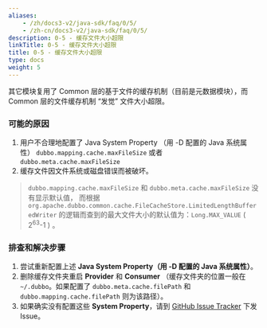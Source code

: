 ```yaml
---
aliases:
    - /zh/docs3-v2/java-sdk/faq/0/5/
    - /zh-cn/docs3-v2/java-sdk/faq/0/5/
description: 0-5 - 缓存文件大小超限
linkTitle: 0-5 - 缓存文件大小超限
title: 0-5 - 缓存文件大小超限
type: docs
weight: 5
---
```






其它模块复用了 Common 层的基于文件的缓存机制（目前是元数据模块），而 Common 层的文件缓存机制 “发觉” 文件大小超限。


### 可能的原因
1. 用户不合理地配置了 Java System Property （用 -D 配置的 Java 系统属性） `dubbo.mapping.cache.maxFileSize` 或者 `dubbo.meta.cache.maxFileSize`
2. 缓存文件因文件系统或磁盘错误而被破坏。


> `dubbo.mapping.cache.maxFileSize` 和 `dubbo.meta.cache.maxFileSize` 没有显示默认值，
而根据 `org.apache.dubbo.common.cache.FileCacheStore.LimitedLengthBufferedWriter` 的逻辑而查到的最大文件大小的默认值为：`Long.MAX_VALUE` ( 2<sup>63</sup>-1 ) 。



### 排查和解决步骤
1. 尝试重新配置上述 **Java System Property（用 -D 配置的 Java 系统属性）**。
2. 删除缓存文件夹重启 **Provider** 和 **Consumer** （缓存文件夹的位置一般在 `~/.dubbo`。如果配置了 `dubbo.meta.cache.filePath` 和 `dubbo.mapping.cache.filePath` 则为该路径）。
3. 如果确实没有配置这些 **System Property**，请到 [GitHub Issue Tracker](https://github.com/apache/dubbo/issues) 下发 Issue。